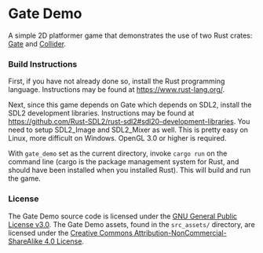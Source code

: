 # Gate Demo
A simple 2D platformer game that demonstrates the use of two Rust crates:
[Gate](https://crates.io/crates/gate) and [Collider](https://crates.io/crates/collider).

### Build Instructions

First, if you have not already done so, install the Rust programming language.
Instructions may be found at <https://www.rust-lang.org/>.

Next, since this game depends on Gate which depends on SDL2,
install the SDL2 development libraries.
Instructions may be found at <https://github.com/Rust-SDL2/rust-sdl2#sdl20-development-libraries>.
You need to setup SDL2_Image and SDL2_Mixer as well.
This is pretty easy on Linux, more difficult on Windows.
OpenGL 3.0 or higher is required.

With `gate_demo` set as the current directory, invoke `cargo run` on the command line
(cargo is the package management system for Rust, and should have been installed
when you installed Rust).
This will build and run the game.

### License

The Gate Demo source code is licensed under the
[GNU General Public License v3.0](https://www.gnu.org/licenses/gpl-3.0.en.html).
The Gate Demo assets, found in the `src_assets/` directory, are licensed under the
[Creative Commons Attribution-NonCommercial-ShareAlike 4.0 License](https://creativecommons.org/licenses/by-nc-sa/4.0/).
